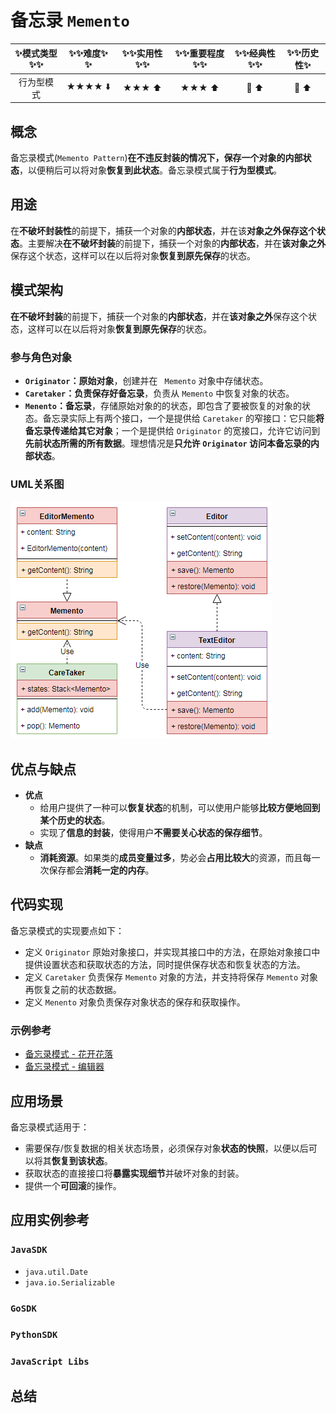 # 备忘录 `Memento`

| :sparkles:模式类型:sparkles::sparkles:|:sparkles::sparkles:难度:sparkles:  :sparkles: | :sparkles::sparkles:实用性:sparkles::sparkles: | :sparkles::sparkles:重要程度:sparkles::sparkles: |  :sparkles::sparkles:经典性:sparkles::sparkles: | :sparkles::sparkles:历史性:sparkles: |
| :----------------------------------------: | :-----------------------------------------------: | :-------------------------------------------------: | :----------------------------------------------------: | :--------------------------------------------------: | :--------------------------------------: |
|                     行为型模式                       |                ★★★★ :arrow_down:                 |                  ★★★ :arrow_up:                   |                    ★★★ :arrow_up:                    |              :green_heart:  :arrow_up:               |        :green_heart:  :arrow_up:         |

## 概念
备忘录模式(`Memento Pattern`)**在不违反封装的情况下，保存一个对象的内部状态**，以便稍后可以将对象**恢复到此状态**。备忘录模式属于**行为型模式**。

## 用途
在**不破坏封装性**的前提下，捕获一个对象的**内部状态**，并在该**对象之外保存这个状态**。主要解决**在不破坏封装**的前提下，捕获一个对象的**内部状态**，并在**该对象之外**保存这个状态，这样可以在以后将对象**恢复到原先保存**的状态。

## 模式架构
**在不破坏封装**的前提下，捕获一个对象的**内部状态**，并在**该对象之外**保存这个状态，这样可以在以后将对象**恢复到原先保存**的状态。

### 参与角色对象
+ **`Originator`：原始对象**，创建并在 ` Memento` 对象中存储状态。
+ **`Caretaker`：负责保存好备忘录**，负责从  `Memento` 中恢复对象的状态。
+ **`Menento`：备忘录**，存储原始对象的的状态，即包含了要被恢复的对象的状态。备忘录实际上有两个接口，一个是提供给 `Caretaker` 的窄接口：它只能**将备忘录传递给其它对象**；一个是提供给 `Originator` 的宽接口，允许它访问到**先前状态所需的所有数据**。理想情况是**只允许 `Originator` 访问本备忘录的内部状态**。

### UML关系图

![1544319441204](../../../.images/1544319441204.png)

## 优点与缺点
+ **优点**
	+ 给用户提供了一种可以**恢复状态**的机制，可以使用户能够**比较方便地回到某个历史的状态**。 
	+ 实现了**信息的封装**，使得用户**不需要关心状态的保存细节**。
+ **缺点**
	+ **消耗资源**。如果类的**成员变量过多**，势必会**占用比较大**的资源，而且每一次保存都会**消耗一定的内存**。

## 代码实现
备忘录模式的实现要点如下：
+ 定义 `Originator` 原始对象接口，并实现其接口中的方法，在原始对象接口中提供设置状态和获取状态的方法，同时提供保存状态和恢复状态的方法。
+ 定义 `Caretaker` 负责保存 `Memento` 对象的方法，并支持将保存 `Memento` 对象再恢复之前的状态数据。
+ 定义 `Menento` 对象负责保存对象状态的保存和获取操作。

### 示例参考
+ [备忘录模式 - 花开花落](./java/io/github/hooj0/memento/flower)
+ [备忘录模式 - 编辑器](./java/io/github/hooj0/memento/editor)

## 应用场景
备忘录模式适用于：
+ 需要保存/恢复数据的相关状态场景，必须保存对象**状态的快照**，以便以后可以将其**恢复到该状态**。
+ 获取状态的直接接口将**暴露实现细节**并破坏对象的封装。
+ 提供一个**可回滚**的操作。

## 应用实例参考

### `JavaSDK` 
+ `java.util.Date`
+ `java.io.Serializable`

### `GoSDK`

### `PythonSDK`

### `JavaScript Libs`


## 总结